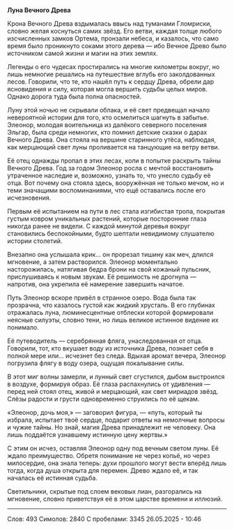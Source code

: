 **Луна Вечного Древа**

Крона Вечного Древа вздымалась ввысь над туманами Гломриски, словно желая коснуться самих звёзд. Его ветви, каждая толще любого изсчисленных замков Ортема, пронзали небеса, и казалось, что само время было проникнуто соками этого дерева — ибо Вечное Древо было источником самой жизни и магии на этих землях.

Легенды о его чудесах простирались на многие километры вокруг, но лишь немногие решались на путешествие вглубь его заколдованных лесов. Говорили, что те, кто нашёл путь к сердцу Древа, обрели дар ясновидения и силу, которая могла вершить судьбы целых миров. Однако дорога туда была полна опасностей.

Луну этой ночью не скрывали облака, и её свет предвещал начало невероятной истории для того, кто осмелиться шагнуть в забытье. Элеонор, молодая воительница из далёкого северного поселения Эльгар, была среди немногих, кто помнил детские сказки о дарах Вечного Древа. Она стояла на вершине старинного утёса, наблюдая, как мерцающий свет луны проливается на танцующие на ветру ветви.

Её отец однажды пропал в этих лесах, коли в попытке раскрыть тайны Вечного Древа. Год за годом Элеонор росла с мечтой восстановить утраченное наследие и, возможно, узнать то, что унесло судьбу её отца. Вот почему она стояла здесь, вооружённая не только мечом, но и теми значащими воспоминаниями, что ещё оставались после его исчезновения.

Первым её испытанием на пути в лес стала изгибистая тропа, покрытая густым ковром уникальных растений, которые посторонние глаза никогда ранее не видели. С каждой минутой деревья вокруг становились беспокойными, будто шептали невидимому слушателю истории столетий.

Внезапно она услышала крик... он прорезал тишину как меч, длился мгновение, а затем растворился. Элеонор моментально насторожилась, натягивая бедра брони на свой кожаный пульсник, прислушиваясь к новым звукам. Её решимость не дрогнула — напротив, она укрепила её намерение завершить начатое.

Путь Элеонор вскоре привёл в странное озеро. Вода была так прозрачна, что казалось густой как жидкий хрусталь. В его глубинах отражалась луна, люминесцентные отблески которой формировали неясные силуэты, словно тени, но лишь великое истинное видение их понимало.

Её путеводитель — серебрянная фляга, унаследованная от отца. Говорили, тот, кто вкушает воду из источника Древа, познает себя в полной мере или... исчезнет без следа. Вдыхая аромат вечера, Элеонор погрузила флягу в воду озера, ощущая покалывание силы.

В этот миг волны замерли, и лунный свет сгустился, дыбом выстроился в воздухе, формируя образ. Её глаза распахнулись от удивления — перед ней стоял отец, живой и мерцающий, как свет мириадов звёзд. Слёзы радости и грусти одновременно струились по её щекам.

«Элеонор, дочь моя,» — заговорил фигура, — «путь, который ты избрала, испытает твоё сердце, подарит ответы на немолчные вопросы и чужие тайны. Но знай, магия Древа принадлежит не человеку. Она лишь поддаётся узнавшему истинную цену жертвы.»

С этим он исчез, оставляя Элеонор одну под вечным светом луны. Её ждало преимущество. Обретя понимание не через копьё, но через милосердие, она знала теперь: духи прошлого могут вести вперёд лишь тогда, когда душа открыта для перемен. Древо ждало её, и так началась её истинная судьба. 

Светильники, скрытые под слоем вековых лиан, разгорались на мгновение, словно приветствуя её в этом царстве времени и иллюзий.

***
Слов: 493
Симолов: 2840
С пробелами: 3345
26.05.2025 - 10:46
